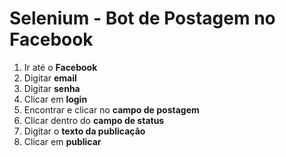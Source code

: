 # Selenium - Bot de Postagem no Facebook


1. Ir até o **Facebook**
1. Digitar **email**
1. Digitar **senha**
1. Clicar em **login**
1. Encontrar e clicar no **campo de postagem**
1. Clicar dentro do **campo de status**
1. Digitar o **texto da publicação**
1. Clicar em **publicar**
